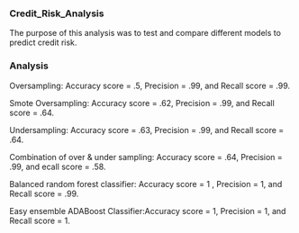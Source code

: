 ### Credit_Risk_Analysis

The purpose of this analysis was to test and compare different models to predict credit risk.

### Analysis

Oversampling: Accuracy score = .5, Precision = .99, and Recall score = .99. 



Smote Oversampling: Accuracy score = .62, Precision = .99, and Recall score = .64. 



Undersampling: Accuracy score = .63, Precision = .99, and Recall score = .64. 



Combination of over & under sampling: Accuracy score = .64, Precision = .99, and ecall score = .58.



Balanced random forest classifier: Accuracy score = 1 , Precision = 1, and Recall score = .99. 



Easy ensemble ADABoost Classifier:Accuracy score = 1, Precision = 1, and Recall score = 1. 



